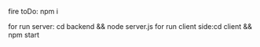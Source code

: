 fire toDo: npm i

for run server: cd backend && node server.js
for run client side:cd client && npm start